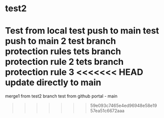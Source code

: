 # test2
Test from local
test push to main
test push to main 2
test branch protection rules
tets branch protection rule 2
tets branch protection rule 3
<<<<<<< HEAD
update directly to main
=======
merge1 from test2 branch
test from github portal - main

>>>>>>> 59e093c7465e4ed96948e58e1957ea51c6672aaa
